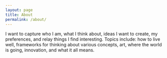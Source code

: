 ```yaml
---
layout: page
title: About
permalink: /about/
---
```


I want to capture who I am, what I think about, ideas I want to create, my preferences, and relay things I find interesting. Topics include: how to live well, frameworks for thinking about various concepts, art, where the world is going, innovation, and what it all means.